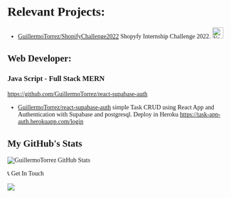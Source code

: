 <div style="font-family: 'Cascadia code'">

# Relevant Projects:
  
- [GuillermoTorrez/ShopifyChallenge2022](https://github.com/GuillermoTorrez/ShopifyChallenge2022) Shopyfy Internship Challenge 2022. <img src="https://user-images.githubusercontent.com/66857623/154747838-1e9ab423-2858-4682-b136-bffbfc4de114.png" alt="Your image title" width="25"/>
  
## Web Developer: 

### Java Script - Full Stack MERN

https://github.com/GuillermoTorrez/react-supabase-auth

- [GuillermoTorrez/react-supabase-auth](https://github.com/GuillermoTorrez/react-supabase-auth) simple Task CRUD using React App and Authentication with Supabase and postgresql. Deploy in Heroku https://task-app-auth.herokuapp.com/login

## My GitHub's Stats
![GuillermoTorrez GitHub Stats](https://github-readme-stats.vercel.app/api?username=GuillermoTorrez&show_icons=true&title_color=fff&bg_color=80,3a0943,000&text_color=fff&icon_color=c435e8&hide_border=true)

📞 Get In Touch

[![](https://img.shields.io/badge/Email-000?style=for-the-badge&logo=gmail)](mailto:guillermo.torrez@gmail.com)
  
</div>
